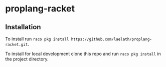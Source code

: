 # proplang-racket

## Installation

To install run `raco pkg install https://github.com/laelath/proplang-racket.git`.

To install for local development clone this repo and run `raco pkg install` in the project directory.

